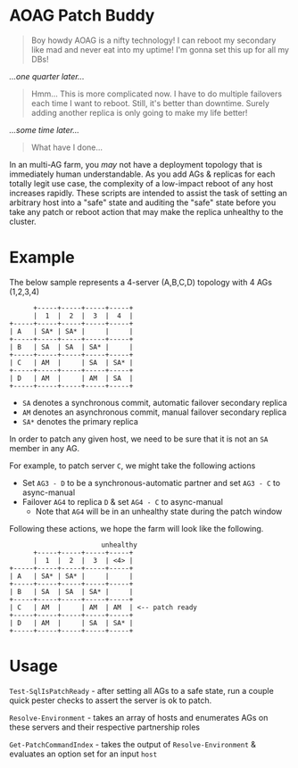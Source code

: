 # AOAG Patch Buddy

> Boy howdy AOAG is a nifty technology! I can reboot my secondary like mad and never eat into my uptime! I'm gonna set this up for all my DBs!

_...one quarter later..._

> Hmm... This is more complicated now. I have to do multiple failovers each time I want to reboot. Still, it's better than downtime. Surely adding another replica is only going to make my life better!

_...some time later..._

> What have I done...

In an multi-AG farm, you _may_ not have a deployment topology that is immediately human understandable. As you add AGs & replicas for each totally legit use case, the complexity of a low-impact reboot of any host increases rapidly. These scripts are intended to assist the task of setting an arbitrary host into a "safe" state and auditing the "safe" state before you take any patch or reboot action that may make the replica unhealthy to the cluster.

# Example

The below sample represents a 4-server (A,B,C,D) topology with 4 AGs (1,2,3,4)

```ascii-art
      +-----+-----+-----+-----+
      |  1  |  2  |  3  |  4  |
+-----+-----+-----+-----+-----+
| A   | SA* | SA* |     |     |
+-----+-----+-----+-----+-----+
| B   | SA  | SA  | SA* |     |
+-----+-----+-----+-----+-----+
| C   | AM  |     | SA  | SA* |
+-----+-----+-----+-----+-----+
| D   | AM  |     | AM  | SA  |
+-----+-----+-----+-----+-----+
```

* `SA` denotes a synchronous commit, automatic failover secondary replica
* `AM` denotes an asynchronous commit, manual failover secondary replica
* `SA*` denotes the primary replica

In order to patch any given host, we need to be sure that it is not an `SA` member in any AG.

For example, to patch server `C`, we might take the following actions

* Set `AG3 - D` to be a synchronous-automatic partner and set `AG3 - C` to async-manual
* Failover `AG4` to replica `D` & set `AG4 - C` to async-manual
	* Note that `AG4` will be in an unhealthy state during the patch window

Following these actions, we hope the farm will look like the following.

```ascii-art
                       unhealthy
      +-----+-----+-----+-----+
      |  1  |  2  |  3  | <4> |
+-----+-----+-----+-----+-----+
| A   | SA* | SA* |     |     |
+-----+-----+-----+-----+-----+
| B   | SA  | SA  | SA* |     |
+-----+-----+-----+-----+-----+
| C   | AM  |     | AM  | AM  | <-- patch ready
+-----+-----+-----+-----+-----+
| D   | AM  |     | SA  | SA* |
+-----+-----+-----+-----+-----+
```

# Usage

`Test-SqlIsPatchReady` - after setting all AGs to a safe state, run a couple quick pester checks to assert the server is ok to patch.

`Resolve-Environment` - takes an array of hosts and enumerates AGs on these servers and their respective partnership roles  

`Get-PatchCommandIndex` - takes the output of `Resolve-Environment` & evaluates an option set for an input `host` 
